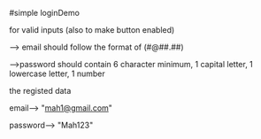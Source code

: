#simple loginDemo  

for valid inputs (also to make button enabled)

--> email should follow the format of (#@##.##)

-->password should contain 6 character minimum, 1 capital letter, 1 lowercase letter, 1 number

the registed data

email--> "mah1@gmail.com"

password--> "Mah123"
